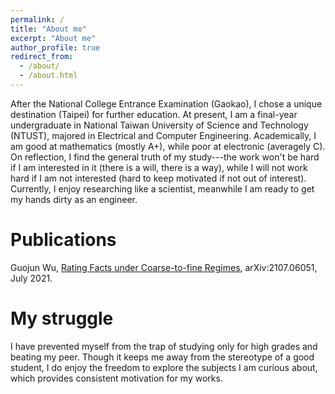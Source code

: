 ```yaml
---
permalink: /
title: "About me"
excerpt: "About me"
author_profile: true
redirect_from: 
  - /about/
  - /about.html
---
```


After the National College Entrance Examination (Gaokao), I chose a unique destination (Taipei) for further education. At present, I am a final-year undergraduate in National Taiwan University of Science and Technology (NTUST), majored in Electrical and Computer Engineering. Academically, I am good at mathematics (mostly A+), while poor at electronic (averagely C). On reflection, I find the general truth of my study---the work won't be hard if I am interested in it (there is a will, there is a way), while I will not work hard if I am not interested (hard to keep motivated if not out of interest). Currently, I enjoy researching like a scientist, meanwhile I am ready to get my hands dirty as an engineer.

Publications
======
Guojun Wu, [Rating Facts under Coarse-to-fine Regimes](https://arxiv.org/abs/2107.06051), arXiv:2107.06051, July 2021.

My struggle
======
I have prevented myself from the trap of studying only for high grades and beating my peer. Though it keeps me away from the stereotype of a good student, I do enjoy the freedom to explore the subjects I am curious about, which provides consistent motivation for my works. 
